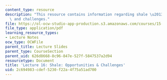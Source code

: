```yaml
---
content_type: resource
description: "This resource contains information regarding shale \u2013 opportunities\
  \ and challenges."
file: https://ol-ocw-studio-app-production.s3.amazonaws.com/courses/15-031j-energy-decisions-markets-and-policies-spring-2012/2c694983cdef5230f22a4f75a51ad700_MIT15_031JS12_lec16.pdf
file_type: application/pdf
learning_resource_types:
- Lecture Notes
ocw_type: OCWFile
parent_title: Lecture Slides
parent_type: CourseSection
parent_uid: 626d8668-8c96-847e-527f-5847537a2d94
resourcetype: Document
title: 'Lecture 16: Shale: Opportunities & Challenges'
uid: 2c694983-cdef-5230-f22a-4f75a51ad700
---
```


